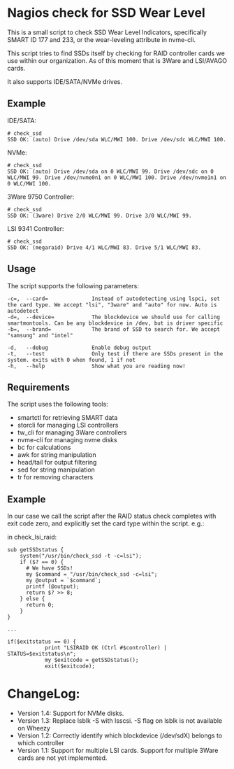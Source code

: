 # Nagios check for SSD Wear Level

This is a small script to check SSD Wear Level Indicators, specifically SMART ID 177 and 233, or the wear-leveling attribute in nvme-cli.

This script tries to find SSDs itself by checking for RAID controller cards we use within our organization. As of this moment that is 3Ware and LSI/AVAGO cards.

It also supports IDE/SATA/NVMe drives.

## Example

IDE/SATA:

    # check_ssd
    SSD OK: (auto) Drive /dev/sda WLC/MWI 100. Drive /dev/sdc WLC/MWI 100.

NVMe:

    # check_ssd
    SSD OK: (auto) Drive /dev/sda on 0 WLC/MWI 99. Drive /dev/sdc on 0 WLC/MWI 99. Drive /dev/nvme0n1 on 0 WLC/MWI 100. Drive /dev/nvme1n1 on 0 WLC/MWI 100.

3Ware 9750 Controller:

    # check_ssd
    SSD OK: (3ware) Drive 2/0 WLC/MWI 99. Drive 3/0 WLC/MWI 99.

LSI 9341 Controller:

    # check_ssd
    SSD OK: (megaraid) Drive 4/1 WLC/MWI 83. Drive 5/1 WLC/MWI 83.

## Usage

The script supports the following parameters:


    -c=,  --card=              Instead of autodetecting using lspci, set the card type. We accept "lsi", "3ware" and "auto" for now. Auto is autodetect
    -d=,  --device=            The blockdevice we should use for calling smartmontools. Can be any blockdevice in /dev, but is driver specific
    -b=,  --brand=             The brand of SSD to search for. We accept "samsung" and "intel"
    
    -d,   --debug              Enable debug output
    -t,   --test               Only test if there are SSDs present in the system. exits with 0 when found, 1 if not
    -h,   --help               Show what you are reading now!

## Requirements

The script uses the following tools:

- smartctl for retrieving SMART data
- storcli for managing LSI controllers
- tw_cli for managing 3Ware controllers
- nvme-cli for managing nvme disks
- bc for calculations
- awk for string manipulation
- head/tail for output filtering
- sed for string manipulation
- tr for removing characters

## Example

In our case we call the script after the RAID status check completes with exit code zero, and explicitly set the card type within the script. e.g.:

in check_lsi_raid:
        
    sub getSSDstatus {
        system("/usr/bin/check_ssd -t -c=lsi");
        if ($? == 0) {
          # We have SSDs!
          my $command = "/usr/bin/check_ssd -c=lsi";
          my @output = `$command`;
          printf (@output);
          return $? >> 8;
        } else {
          return 0;
        }
    }

    ... 

    if($exitstatus == 0) {
                print "LSIRAID OK (Ctrl #$controller) | STATUS=$exitstatus\n"; 
                my $exitcode = getSSDstatus();
                exit($exitcode);



# ChangeLog:

- Version 1.4: Support for NVMe disks.
- Version 1.3: Replace lsblk -S with lsscsi. -S flag on lsblk is not available on Wheezy
- Version 1.2: Correctly identify which blockdevice (/dev/sdX) belongs to which controller
- Version 1.1: Support for multiple LSI cards. Support for multiple 3Ware cards are not yet implemented.

